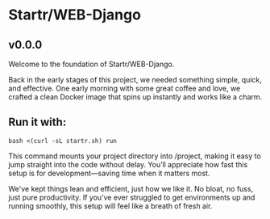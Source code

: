 # Startr/WEB-Django

## v0.0.0

Welcome to the foundation of Startr/WEB-Django.

Back in the early stages of this project, we needed something simple, quick, and effective. One early morning with some great coffee and love, we crafted a clean Docker image that spins up instantly and works like a charm. 

## Run it with:

`bash <(curl -sL startr.sh) run`

This command mounts your project directory into /project, making it easy to jump straight into the code without delay. You’ll appreciate how fast this setup is for development—saving time when it matters most.

We've kept things lean and efficient, just how we like it. No bloat, no fuss, just pure productivity. If you’ve ever struggled to get environments up and running smoothly, this setup will feel like a breath of fresh air.
